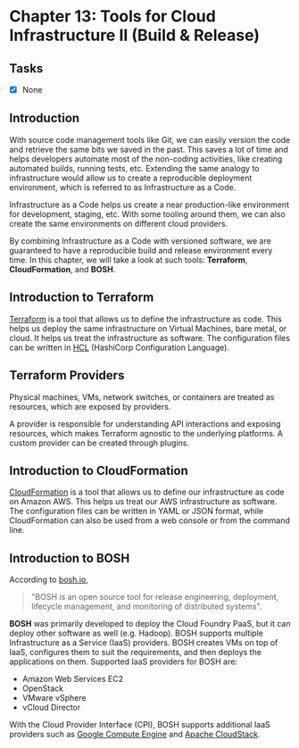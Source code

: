 # Chapter 13: Tools for Cloud Infrastructure II (Build & Release)

## Tasks
- [x] None

## Introduction

With source code management tools like Git, we can easily version the code and retrieve the same bits we saved in the past. This saves a lot of time and helps developers automate most of the non-coding activities, like creating automated builds, running tests, etc. Extending the same analogy to infrastructure would allow us to create a reproducible deployment environment, which is referred to as Infrastructure as a Code.

Infrastructure as a Code helps us create a near production-like environment for development, staging, etc. With some tooling around them, we can also create the same environments on different cloud providers.

By combining Infrastructure as a Code with versioned software, we are guaranteed to have a reproducible build and release environment every time. In this chapter, we will take a look at such tools: **Terraform**, **CloudFormation**, and **BOSH**.

## Introduction to Terraform

[Terraform](https://www.terraform.io) is a tool that allows us to define the infrastructure as code. This helps us deploy the same infrastructure on Virtual Machines, bare metal, or cloud. It helps us treat the infrastructure as software. The configuration files can be written in [HCL](https://github.com/hashicorp/hcl) (HashiCorp Configuration Language).

## Terraform Providers

Physical machines, VMs, network switches, or containers are treated as resources, which are exposed by providers.

A provider is responsible for understanding API interactions and exposing resources, which makes Terraform agnostic to the underlying platforms. A custom provider can be created through plugins.

## Introduction to CloudFormation

[CloudFormation](https://aws.amazon.com/cloudformation) is a tool that allows us to define our infrastructure as code on Amazon AWS. This helps us treat our AWS infrastructure as software. The configuration files can be written in YAML or JSON format, while CloudFormation can also be used from a web console or from the command line.

## Introduction to BOSH

According to [bosh.io](https://bosh.io),

>"BOSH is an open source tool for release engineering, deployment, lifecycle management, and monitoring of distributed systems".

**BOSH** was primarily developed to deploy the Cloud Foundry PaaS, but it can deploy other software as well (e.g. Hadoop). BOSH supports multiple Infrastructure as a Service (IaaS) providers. BOSH creates VMs on top of IaaS, configures them to suit the requirements, and then deploys the applications on them. Supported IaaS providers for BOSH are:
* Amazon Web Services EC2
* OpenStack
* VMware vSphere
* vCloud Director

With the Cloud Provider Interface (CPI), BOSH supports additional IaaS providers such as [Google Compute Engine](https://github.com/cloudfoundry/bosh-google-cpi-release) and [Apache CloudStack](https://github.com/orange-cloudfoundry/bosh-cloudstack-cpi-release).
